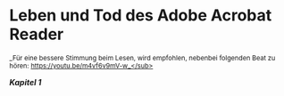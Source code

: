 # Leben und Tod des Adobe Acrobat Reader
<sub>_Für eine bessere Stimmung beim Lesen, wird empfohlen, nebenbei folgenden Beat zu hören: https://youtu.be/m4vf6v9mV-w_</sub>

**_Kapitel 1_**
